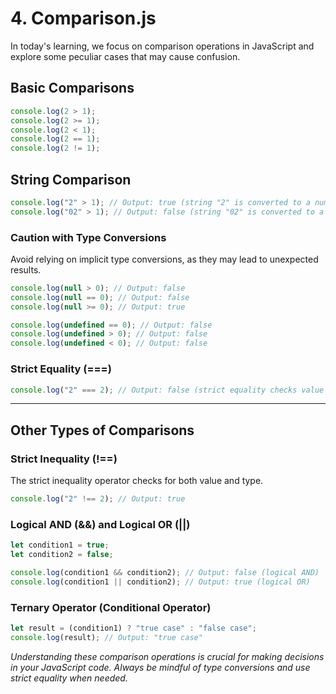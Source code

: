 # 4. Comparison.js

In today's learning, we focus on comparison operations in JavaScript and explore some peculiar cases that may cause confusion.

## Basic Comparisons

```javascript
console.log(2 > 1);
console.log(2 >= 1);
console.log(2 < 1);
console.log(2 == 1);
console.log(2 != 1);
```

## String Comparison

```javascript
console.log("2" > 1); // Output: true (string "2" is converted to a number)
console.log("02" > 1); // Output: false (string "02" is converted to a number)
```

### Caution with Type Conversions
Avoid relying on implicit type conversions, as they may lead to unexpected results.

```javascript
console.log(null > 0); // Output: false
console.log(null == 0); // Output: false
console.log(null >= 0); // Output: true
```

```javascript
console.log(undefined == 0); // Output: false
console.log(undefined > 0); // Output: false
console.log(undefined < 0); // Output: false
```

### Strict Equality (===)

```javascript
console.log("2" === 2); // Output: false (strict equality checks value and type)
```

<hr>

## Other Types of Comparisons

### Strict Inequality (!==)
The strict inequality operator checks for both value and type.

```javascript
console.log("2" !== 2); // Output: true
```

### Logical AND (&&) and Logical OR (||)
```javascript
let condition1 = true;
let condition2 = false;

console.log(condition1 && condition2); // Output: false (logical AND)
console.log(condition1 || condition2); // Output: true (logical OR)
```

### Ternary Operator (Conditional Operator)
```javascript
let result = (condition1) ? "true case" : "false case";
console.log(result); // Output: "true case"
```

_Understanding these comparison operations is crucial for making decisions in your JavaScript code. Always be mindful of type conversions and use strict equality when needed._
